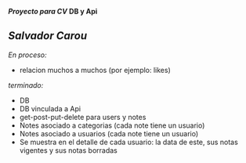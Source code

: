 ***Proyecto para CV***
**DB y Api**

*Salvador Carou*
-----------------------------------

*En proceso:*
- relacion muchos a muchos (por ejemplo: likes)

*terminado:*
- DB
- DB vinculada a Api
- get-post-put-delete para users y notes
- Notes asociado a categorias (cada note tiene un usuario)
- Notes asociado a usuarios (cada note tiene un usuario)
- Se muestra en el detalle de cada usuario: la data de este, sus notas vigentes y sus notas borradas
